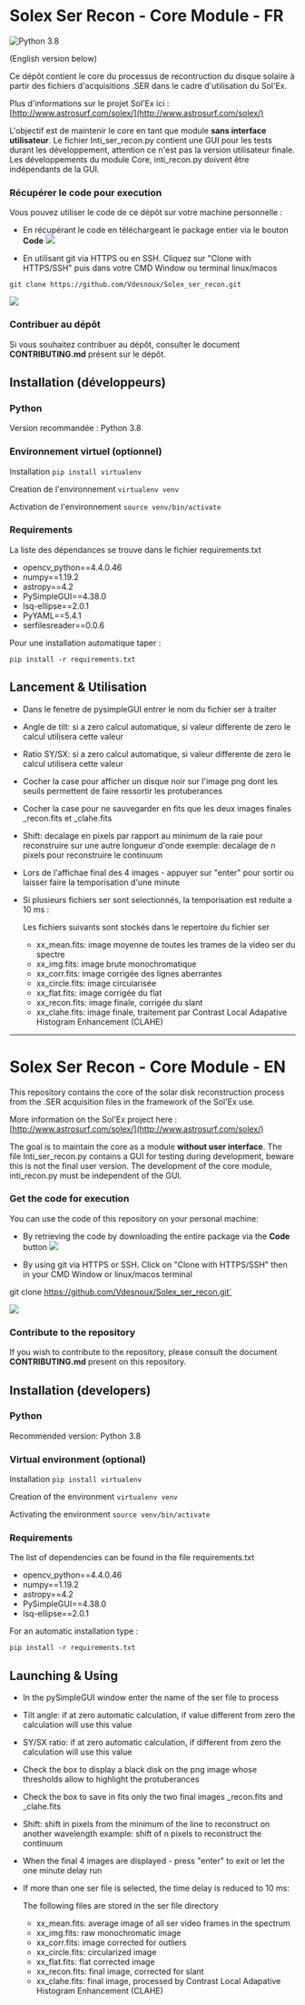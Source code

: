 # Solex Ser Recon - Core Module - FR

![](https://img.shields.io/badge/Python-3.8-green "Python 3.8")

(English version below)

Ce dépôt contient le core du processus de recontruction du disque solaire à partir des fichiers d'acquisitions .SER dans le cadre d'utilisation du Sol'Ex.

Plus d'informations sur le projet Sol'Ex ici : [http://www.astrosurf.com/solex/](http://www.astrosurf.com/solex/)

L'objectif est de maintenir le core en tant que module **sans interface utilisateur**. Le fichier Inti_ser_recon.py contient une GUI pour les tests durant les développement, attention ce n'est pas la version utilisateur finale. Les développements du module Core, inti_recon.py doivent être indépendants de la GUI.


### Récupérer le code pour execution

Vous pouvez utiliser le code de ce dépôt sur votre machine personnelle :

- En récupérant le code en téléchargeant le package entier via le bouton **Code**
![](https://docs.github.com/assets/images/help/repository/code-button.png)


- En utilisant git via HTTPS ou en SSH. Cliquez sur "Clone with HTTPS/SSH" puis dans votre CMD Window ou terminal linux/macos

`git clone https://github.com/Vdesnoux/Solex_ser_recon.git`

![](https://docs.github.com/assets/images/help/repository/https-url-clone.png)


### Contribuer au dépôt

Si vous souhaitez contribuer au dépôt, consulter le document **CONTRIBUTING.md** présent sur le dépôt.


## Installation (développeurs)


### Python
Version recommandée : Python 3.8


### Environnement virtuel (optionnel)

Installation
`pip install virtualenv`

Creation de l'environnement
`virtualenv venv`

Activation de l'environnement
`source venv/bin/activate`



### Requirements

La liste des dépendances se trouve dans le fichier requirements.txt

- opencv_python==4.4.0.46
- numpy==1.19.2
- astropy==4.2
- PySimpleGUI==4.38.0
- lsq-ellipse==2.0.1
- PyYAML==5.4.1
- serfilesreader==0.0.6

Pour une installation automatique taper :

 `pip install -r requirements.txt` 


## Lancement & Utilisation

- Dans le fenetre de pysimpleGUI entrer le nom du fichier ser à traiter

- Angle de tilt: si a zero calcul automatique, si valeur differente de zero le calcul utilisera cette valeur

 - Ratio SY/SX: si a zero calcul automatique, si valeur differente de zero le calcul utilisera cette valeur

- Cocher la case pour afficher un disque noir sur l'image png dont les seuils permettent de faire ressortir les protuberances

- Cocher la case pour ne sauvegarder en fits que les deux images finales _recon.fits et _clahe.fits

- Shift: decalage en pixels par rapport au minimum de la raie pour reconstruire sur une autre longueur d'onde
exemple: decalage de n pixels pour reconstruire le continuum


- Lors de l'affichae final des 4 images - appuyer sur "enter" pour sortir ou laisser faire la temporisation d'une minute

- Si plusieurs fichiers ser sont selectionnés, la temporisation est reduite a 10 ms :

    Les fichiers suivants sont stockés dans le repertoire du fichier ser
    - xx_mean.fits: image moyenne de toutes les trames de la video ser du spectre
    - xx_img.fits: image brute monochromatique
    - xx_corr.fits: image corrigée des lignes aberrantes
    - xx_circle.fits: image circularisée
    - xx_flat.fits: image corrigée du flat
    - xx_recon.fits: image finale, corrigée du slant
    - xx_clahe.fits: image finale, traitement par Contrast Local Adapative Histogram Enhancement (CLAHE)


----------------
# Solex Ser Recon - Core Module - EN

This repository contains the core of the solar disk reconstruction process from the .SER acquisition files in the framework of the Sol'Ex use.

More information on the Sol'Ex project here : [http://www.astrosurf.com/solex/](http://www.astrosurf.com/solex/)

The goal is to maintain the core as a module **without user interface**. The file Inti_ser_recon.py contains a GUI for testing during development, beware this is not the final user version. The development of the core module, inti_recon.py must be independent of the GUI.

### Get the code for execution

You can use the code of this repository on your personal machine:

- By retrieving the code by downloading the entire package via the **Code** button
![](https://docs.github.com/assets/images/help/repository/code-button.png)


- By using git via HTTPS or SSH. Click on "Clone with HTTPS/SSH" then in your CMD Window or linux/macos terminal

git clone https://github.com/Vdesnoux/Solex_ser_recon.git`

![](https://docs.github.com/assets/images/help/repository/https-url-clone.png)


### Contribute to the repository

If you wish to contribute to the repository, please consult the document **CONTRIBUTING.md** present on this repository.


## Installation (developers)


### Python
Recommended version: Python 3.8


### Virtual environment (optional)

Installation
`pip install virtualenv`

Creation of the environment
`virtualenv venv`

Activating the environment
`source venv/bin/activate`

### Requirements

The list of dependencies can be found in the file requirements.txt

- opencv_python==4.4.0.46
- numpy==1.19.2
- astropy==4.2
- PySimpleGUI==4.38.0
- lsq-ellipse==2.0.1

For an automatic installation type :

 `pip install -r requirements.txt` 


## Launching & Using

- In the pySimpleGUI window enter the name of the ser file to process

- Tilt angle: if at zero automatic calculation, if value different from zero the calculation will use this value

 - SY/SX ratio: if at zero automatic calculation, if different from zero the calculation will use this value

- Check the box to display a black disk on the png image whose thresholds allow to highlight the protuberances

- Check the box to save in fits only the two final images _recon.fits and _clahe.fits

- Shift: shift in pixels from the minimum of the line to reconstruct on another wavelength
example: shift of n pixels to reconstruct the continuum


- When the final 4 images are displayed - press "enter" to exit or let the one minute delay run

- If more than one ser file is selected, the time delay is reduced to 10 ms:

    The following files are stored in the ser file directory
    - xx_mean.fits: average image of all ser video frames in the spectrum
    - xx_img.fits: raw monochromatic image
    - xx_corr.fits: image corrected for outliers
    - xx_circle.fits: circularized image
    - xx_flat.fits: flat corrected image
    - xx_recon.fits: final image, corrected for slant
    - xx_clahe.fits: final image, processed by Contrast Local Adapative Histogram Enhancement (CLAHE)
